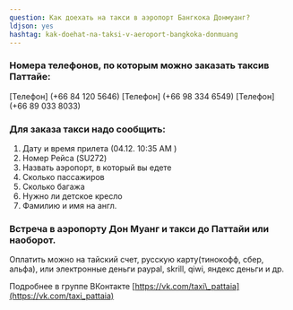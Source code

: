 ```yaml
---
question: Как доехать на такси в аэропорт Бангкока Донмуанг?
ldjson: yes
hashtag: kak-doehat-na-taksi-v-aeroport-bangkoka-donmuang
---
```

### Номера телефонов, по которым можно заказать таксив Паттайе:

[Телефон] (+66 84 120 5646)
[Телефон] (+66 98 334 6549)
[Телефон] (+66 89 033 8033)

### Для заказа такси надо сообщить: 
1. Дату и время прилета (04.12. 10:35 AM )  
2. Номер Рейса (SU272)  
3. Назвать аэропорт, в который вы едете
4. Сколько пассажиров  
5. Сколько багажа  
6. Нужно ли детское кресло  
7. Фамилию и имя на англ.  

### Встреча в аэропорту Дон Муанг и такси до Паттайи или наоборот.

Оплатить можно на тайский счет, русскую карту(тинокофф, сбер, альфа), или электронные деньги paypal, skrill, qiwi, яндекс деньги и др.

Подробнее в группе ВКонтакте [https://vk.com/taxi\_pattaia](https://vk.com/taxi_pattaia)
